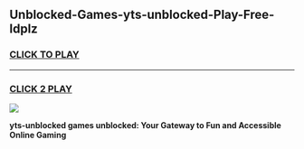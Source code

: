 
## Unblocked-Games-yts-unblocked-Play-Free-ldplz
<h3>
<a href="https://premium76.site?title=yts-unblocked&ref=12A">CLICK TO PLAY</a></h3>
<hr>

<h3>
<a href="https://premium76.site?title=yts-unblocked&ref=12A">CLICK 2 PLAY</a>
  
</h3>

<a href="https://premium76.site?title=yts-unblocked&ref=12A"><img src="https://clearcache.store/games.png"></a>


**yts-unblocked games unblocked: Your Gateway to Fun and Accessible Online Gaming**
